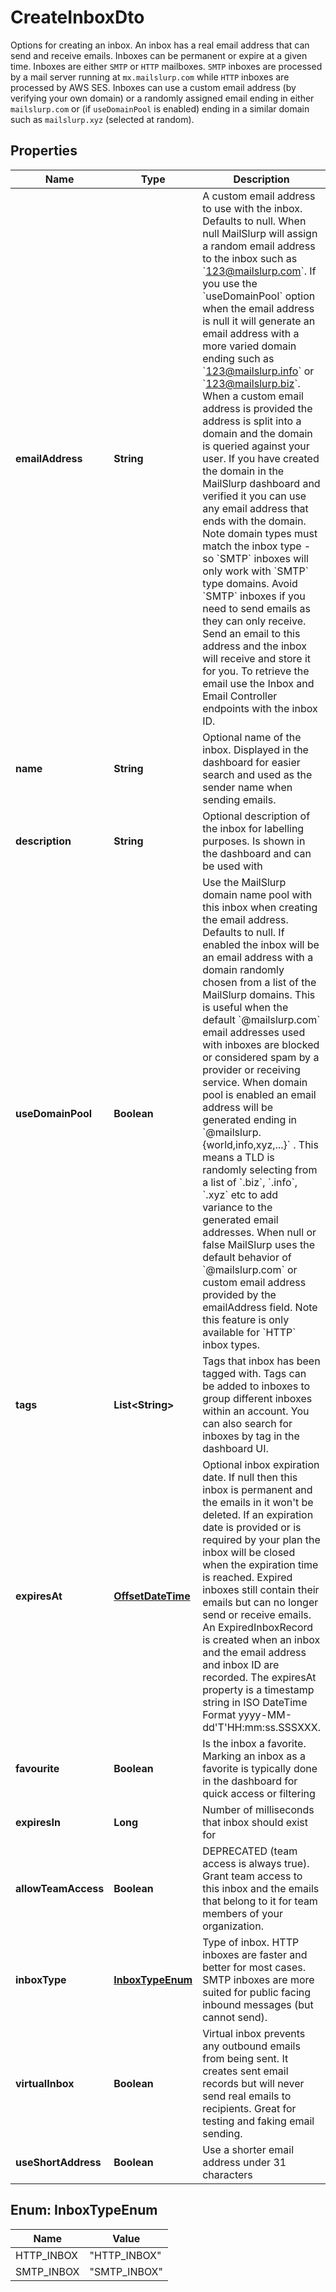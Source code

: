 

# CreateInboxDto

Options for creating an inbox. An inbox has a real email address that can send and receive emails. Inboxes can be permanent or expire at a given time. Inboxes are either `SMTP` or `HTTP` mailboxes. `SMTP` inboxes are processed by a mail server running at `mx.mailslurp.com` while `HTTP` inboxes are processed by AWS SES. Inboxes can use a custom email address (by verifying your own domain) or a randomly assigned email ending in either `mailslurp.com` or (if `useDomainPool` is enabled) ending in a similar domain such as `mailslurp.xyz` (selected at random). 
## Properties

Name | Type | Description | Notes
------------ | ------------- | ------------- | -------------
**emailAddress** | **String** | A custom email address to use with the inbox. Defaults to null. When null MailSlurp will assign a random email address to the inbox such as &#x60;123@mailslurp.com&#x60;. If you use the &#x60;useDomainPool&#x60; option when the email address is null it will generate an email address with a more varied domain ending such as &#x60;123@mailslurp.info&#x60; or &#x60;123@mailslurp.biz&#x60;. When a custom email address is provided the address is split into a domain and the domain is queried against your user. If you have created the domain in the MailSlurp dashboard and verified it you can use any email address that ends with the domain. Note domain types must match the inbox type - so &#x60;SMTP&#x60; inboxes will only work with &#x60;SMTP&#x60; type domains. Avoid &#x60;SMTP&#x60; inboxes if you need to send emails as they can only receive. Send an email to this address and the inbox will receive and store it for you. To retrieve the email use the Inbox and Email Controller endpoints with the inbox ID. |  [optional]
**name** | **String** | Optional name of the inbox. Displayed in the dashboard for easier search and used as the sender name when sending emails. |  [optional]
**description** | **String** | Optional description of the inbox for labelling purposes. Is shown in the dashboard and can be used with |  [optional]
**useDomainPool** | **Boolean** | Use the MailSlurp domain name pool with this inbox when creating the email address. Defaults to null. If enabled the inbox will be an email address with a domain randomly chosen from a list of the MailSlurp domains. This is useful when the default &#x60;@mailslurp.com&#x60; email addresses used with inboxes are blocked or considered spam by a provider or receiving service. When domain pool is enabled an email address will be generated ending in &#x60;@mailslurp.{world,info,xyz,...}&#x60; . This means a TLD is randomly selecting from a list of &#x60;.biz&#x60;, &#x60;.info&#x60;, &#x60;.xyz&#x60; etc to add variance to the generated email addresses. When null or false MailSlurp uses the default behavior of &#x60;@mailslurp.com&#x60; or custom email address provided by the emailAddress field. Note this feature is only available for &#x60;HTTP&#x60; inbox types. |  [optional]
**tags** | **List&lt;String&gt;** | Tags that inbox has been tagged with. Tags can be added to inboxes to group different inboxes within an account. You can also search for inboxes by tag in the dashboard UI. |  [optional]
**expiresAt** | [**OffsetDateTime**](OffsetDateTime) | Optional inbox expiration date. If null then this inbox is permanent and the emails in it won&#39;t be deleted. If an expiration date is provided or is required by your plan the inbox will be closed when the expiration time is reached. Expired inboxes still contain their emails but can no longer send or receive emails. An ExpiredInboxRecord is created when an inbox and the email address and inbox ID are recorded. The expiresAt property is a timestamp string in ISO DateTime Format yyyy-MM-dd&#39;T&#39;HH:mm:ss.SSSXXX. |  [optional]
**favourite** | **Boolean** | Is the inbox a favorite. Marking an inbox as a favorite is typically done in the dashboard for quick access or filtering |  [optional]
**expiresIn** | **Long** | Number of milliseconds that inbox should exist for |  [optional]
**allowTeamAccess** | **Boolean** | DEPRECATED (team access is always true). Grant team access to this inbox and the emails that belong to it for team members of your organization. |  [optional]
**inboxType** | [**InboxTypeEnum**](#InboxTypeEnum) | Type of inbox. HTTP inboxes are faster and better for most cases. SMTP inboxes are more suited for public facing inbound messages (but cannot send). |  [optional]
**virtualInbox** | **Boolean** | Virtual inbox prevents any outbound emails from being sent. It creates sent email records but will never send real emails to recipients. Great for testing and faking email sending. |  [optional]
**useShortAddress** | **Boolean** | Use a shorter email address under 31 characters |  [optional]



## Enum: InboxTypeEnum

Name | Value
---- | -----
HTTP_INBOX | &quot;HTTP_INBOX&quot;
SMTP_INBOX | &quot;SMTP_INBOX&quot;



